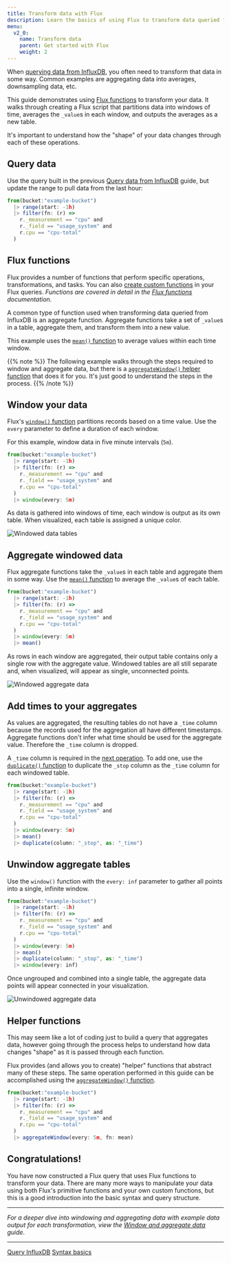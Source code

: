 ```yaml
---
title: Transform data with Flux
description: Learn the basics of using Flux to transform data queried from InfluxDB.
menu:
  v2_0:
    name: Transform data
    parent: Get started with Flux
    weight: 2
---
```


When [querying data from InfluxDB](/v2.0/query-data/get-started/query-influxdb),
you often need to transform that data in some way.
Common examples are aggregating data into averages, downsampling data, etc.

This guide demonstrates using [Flux functions](/v2.0/reference/flux/functions) to transform your data.
It walks through creating a Flux script that partitions data into windows of time,
averages the `_value`s in each window, and outputs the averages as a new table.

It's important to understand how the "shape" of your data changes through each of these operations.

## Query data
Use the query built in the previous [Query data from InfluxDB](/v2.0/query-data/get-started/query-influxdb)
guide, but update the range to pull data from the last hour:

```js
from(bucket:"example-bucket")
  |> range(start: -1h)
  |> filter(fn: (r) =>
    r._measurement == "cpu" and
    r._field == "usage_system" and
    r.cpu == "cpu-total"
  )
```

## Flux functions
Flux provides a number of functions that perform specific operations, transformations, and tasks.
You can also [create custom functions](/v2.0/query-data/guides/custom-functions) in your Flux queries.
_Functions are covered in detail in the [Flux functions](/v2.0/reference/flux/functions) documentation._

A common type of function used when transforming data queried from InfluxDB is an aggregate function.
Aggregate functions take a set of `_value`s in a table, aggregate them, and transform
them into a new value.

This example uses the [`mean()` function](/v2.0/reference/flux/functions/transformations/aggregates/mean)
to average values within each time window.

{{% note %}}
The following example walks through the steps required to window and aggregate data,
but there is a [`aggregateWindow()` helper function](#helper-functions) that does it for you.
It's just good to understand the steps in the process.
{{% /note %}}

## Window your data
Flux's [`window()` function](/v2.0/reference/flux/functions/transformations/window) partitions records based on a time value.
Use the `every` parameter to define a duration of each window.

For this example, window data in five minute intervals (`5m`).

```js
from(bucket:"example-bucket")
  |> range(start: -1h)
  |> filter(fn: (r) =>
    r._measurement == "cpu" and
    r._field == "usage_system" and
    r.cpu == "cpu-total"
  )
  |> window(every: 5m)
```

As data is gathered into windows of time, each window is output as its own table.
When visualized, each table is assigned a unique color.

![Windowed data tables](/img/flux-windowed-data.png)

## Aggregate windowed data
Flux aggregate functions take the `_value`s in each table and aggregate them in some way.
Use the [`mean()` function](/v2.0/reference/flux/functions/transformations/aggregates/mean) to average the `_value`s of each table.

```js
from(bucket:"example-bucket")
  |> range(start: -1h)
  |> filter(fn: (r) =>
    r._measurement == "cpu" and
    r._field == "usage_system" and
    r.cpu == "cpu-total"
  )
  |> window(every: 5m)
  |> mean()
```

As rows in each window are aggregated, their output table contains only a single row with the aggregate value.
Windowed tables are all still separate and, when visualized, will appear as single, unconnected points.

![Windowed aggregate data](/img/flux-windowed-aggregates.png)

## Add times to your aggregates
As values are aggregated, the resulting tables do not have a `_time` column because
the records used for the aggregation all have different timestamps.
Aggregate functions don't infer what time should be used for the aggregate value.
Therefore the `_time` column is dropped.

A `_time` column is required in the [next operation](#unwindow-aggregate-tables).
To add one, use the [`duplicate()` function](/v2.0/reference/flux/functions/transformations/duplicate)
to duplicate the `_stop` column as the `_time` column for each windowed table.

```js
from(bucket:"example-bucket")
  |> range(start: -1h)
  |> filter(fn: (r) =>
    r._measurement == "cpu" and
    r._field == "usage_system" and
    r.cpu == "cpu-total"
  )
  |> window(every: 5m)
  |> mean()
  |> duplicate(column: "_stop", as: "_time")
```

## Unwindow aggregate tables

Use the `window()` function with the `every: inf` parameter to gather all points
into a single, infinite window.

```js
from(bucket:"example-bucket")
  |> range(start: -1h)
  |> filter(fn: (r) =>
    r._measurement == "cpu" and
    r._field == "usage_system" and
    r.cpu == "cpu-total"
  )
  |> window(every: 5m)
  |> mean()
  |> duplicate(column: "_stop", as: "_time")
  |> window(every: inf)
```

Once ungrouped and combined into a single table, the aggregate data points will appear connected in your visualization.

![Unwindowed aggregate data](/img/flux-windowed-aggregates-ungrouped.png)

## Helper functions
This may seem like a lot of coding just to build a query that aggregates data, however going through the
process helps to understand how data changes "shape" as it is passed through each function.

Flux provides (and allows you to create) "helper" functions that abstract many of these steps.
The same operation performed in this guide can be accomplished using the
[`aggregateWindow()` function](/v2.0/reference/flux/functions/transformations/aggregates/aggregatewindow).

```js
from(bucket:"example-bucket")
  |> range(start: -1h)
  |> filter(fn: (r) =>
    r._measurement == "cpu" and
    r._field == "usage_system" and
    r.cpu == "cpu-total"
  )
  |> aggregateWindow(every: 5m, fn: mean)
```

## Congratulations!
You have now constructed a Flux query that uses Flux functions to transform your data.
There are many more ways to manipulate your data using both Flux's primitive functions
and your own custom functions, but this is a good introduction into the basic syntax and query structure.

---

_For a deeper dive into windowing and aggregating data with example data output for each transformation,
view the [Window and aggregate data](/v2.0/query-data/guides/window-aggregate) guide._

---

<div class="page-nav-btns">
  <a class="btn prev" href="/v2.0/query-data/get-started/query-influxdb/">Query InfluxDB</a>
  <a class="btn next" href="/v2.0/query-data/get-started/syntax-basics/">Syntax basics</a>
</div>
